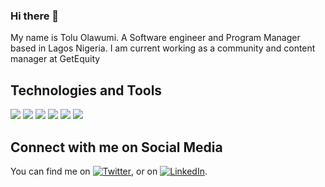 ### Hi there 👋

My name is Tolu Olawumi. A Software engineer and Program Manager based in Lagos Nigeria. I am current working as a community and content manager at GetEquity

## Technologies and Tools
![](https://img.shields.io/badge/Tech-NodeJS-informational?style=flat&logo=<LOGO_NAME>&logoColor=white&color=2bbc8a)
![](https://img.shields.io/badge/Tech-VanillaJS-informational?style=flat&logo=<LOGO_NAME>&logoColor=white&color=2bbc8a)
![](https://img.shields.io/badge/Tech-Express-informational?style=flat&logo=<LOGO_NAME>&logoColor=white&color=2bbc8a)
![](https://img.shields.io/badge/Tech-HTML-informational?style=flat&logo=<LOGO_NAME>&logoColor=white&color=2bbc8a)
![](https://img.shields.io/badge/Tech-CSS-informational?style=flat&logo=<LOGO_NAME>&logoColor=white&color=2bbc8a)
![](https://img.shields.io/badge/Tech-MongoDB-informational?style=flat&logo=<LOGO_NAME>&logoColor=white&color=2bbc8a)

<!-- Actual text -->
## Connect with me on Social Media
You can find me on [![Twitter][1.2]][1], or on [![LinkedIn][2.2]][2].

<!-- Icons -->

[1.2]: http://i.imgur.com/wWzX9uB.png (twitter icon without padding)
[2.2]: https://raw.githubusercontent.com/MartinHeinz/MartinHeinz/master/linkedin-3-16.png (LinkedIn icon without padding)

<!-- Links to your social media accounts -->

[1]: https://twitter.com/toluolawumi
[2]: https://www.linkedin.com/in/tolulopeolawumi



<!--
**toluolawumi/toluolawumi** is a ✨ _special_ ✨ repository because its `README.md` (this file) appears on your GitHub profile.

Here are some ideas to get you started:

- 🔭 I’m currently working on ...
- 🌱 I’m currently learning ...
- 👯 I’m looking to collaborate on ...
- 🤔 I’m looking for help with ...
- 💬 Ask me about ...
- 📫 How to reach me: ...
- 😄 Pronouns: ...
- ⚡ Fun fact: ...
-->
